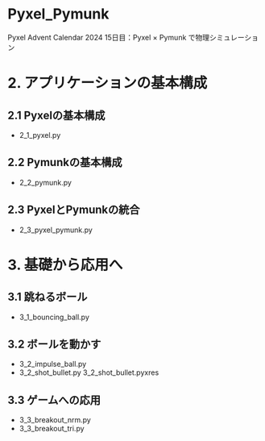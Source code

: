 # Pyxel_Pymunk
Pyxel Advent Calendar 2024 15日目：Pyxel × Pymunk で物理シミュレーション

# 2. アプリケーションの基本構成
## 2.1 Pyxelの基本構成
 - 2_1_pyxel.py
## 2.2 Pymunkの基本構成
 - 2_2_pymunk.py
## 2.3 PyxelとPymunkの統合
 - 2_3_pyxel_pymunk.py

# 3. 基礎から応用へ
## 3.1 跳ねるボール
 - 3_1_bouncing_ball.py
## 3.2 ボールを動かす
 - 3_2_impulse_ball.py
 - 3_2_shot_bullet.py  3_2_shot_bullet.pyxres
## 3.3 ゲームへの応用
 - 3_3_breakout_nrm.py
 - 3_3_breakout_tri.py
